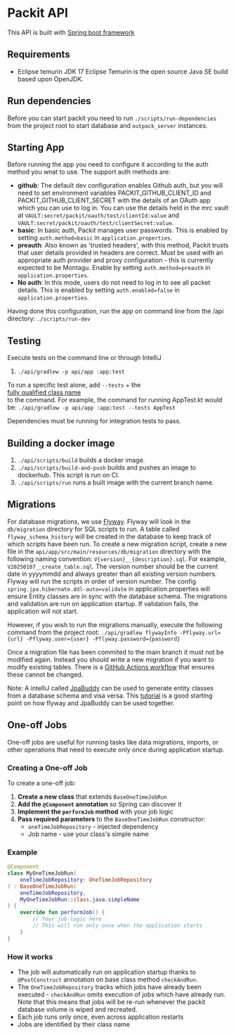 # Packit API

This API is built with [Spring boot framework](https://spring.io)

## Requirements

- Eclipse temurin JDK 17
  Eclipse Temurin is the open source Java SE build based upon OpenJDK.

## Run dependencies

Before you can start packit you need to run `./scripts/run-dependencies` from the project root
to start database and `outpack_server` instances.

## Starting App

Before running the app you need to configure it according to the auth method you wnat to use. The support auth methods are:

- **github**: The default dev configuration enables Github auth, but you will need to set environment variables PACKIT_GITHUB_CLIENT_ID
   and
   PACKIT_GITHUB_CLIENT_SECRET with the details of an OAuth app which you can use to log in. You can use the details held in
   the
   mrc vault at `VAULT:secret/packit/oauth/test/clientId:value` and `VAULT:secret/packit/oauth/test/clientSecret:value`. 
- **basic**: In basic auth, Packit manages user passwords. This is enabled by setting `auth.method=basic` in `application.properties`.
- **preauth**: Also known as 'trusted headers', with this method, Packit trusts that user details provided in headers are correct.
             Must be used with an appropriate auth provider and proxy configuration - this is currently expected to be Montagu. 
             Enable by setting `auth.method=preauth` in `application.properties`.
- **No auth**: In this mode, users do not need to log in to see all packet details. This is enabled by setting `auth.enabled=false` in `application.properties`. 

Having done this configuration, run the app on command line from the /api directory: `./scripts/run-dev`

## Testing

Execute tests on the command line or through IntelliJ

1. `./api/gradlew -p api/app :app:test`

To run a specific test alone, add `--tests` + the \
[fully qualified class name](https://docs.gradle.org/current/userguide/java_testing.html#full_qualified_name_pattern)\
to the command. For example, the command for running AppTest.kt would
be: `./api/gradlew -p api/app :app:test --tests AppTest`

Dependencies must be running for integration tests to pass.

## Building a docker image

1. `./api/scripts/build` builds a docker image.
2. `./api/scripts/build-and-push` builds and pushes an image to dockerhub. This script is run on CI.
3. `./api/scripts/run` runs a built image with the current branch name.

## Migrations

For database migrations, we use [Flyway](https://flywaydb.org/). Flyway will look in the `db/migration` directory for SQL scripts to run.
A table called `flyway_schema_history` will be created in the database to keep track of which scripts have been run. To create a new migration
script, create a new file in the `api/app/src/main/resources/db/migration` directory with the following naming convention: `V{version}__{description}.sql`.
For example, `V20250107__create_table.sql`. The version number should be the current date in yyyymmdd and always greater than all existing version numbers. Flyway will run the scripts in order of version number.
The config `spring.jpa.hibernate.ddl-auto=validate` in application.properties will ensure Entity classes are in sync with the database schema.
The migrations and validation are run on application startup. If validation fails, the application will not start.

However, if you wish to run the migrations manually, execute the following command from the project root:
`./api/gradlew flywayInfo -Pflyway.url={url} -Pflyway.user={user} -Pflyway.password={password}`

Once a migration file has been commited to the main branch it must not be modified again. Instead you should write a new migration if you want to modify
existing tables. There is a [GitHub Actions workflow](../.github/workflows/check-migrations.yml) that ensures these cannot be changed.

Note: A intelliJ called [JpaBuddy](https://jpa-buddy.com/) can be used to generate entity classes from a database schema and visa versa.
This [tutorial](https://www.youtube.com/watch?v=9wEJ29QIDyM&t=51s) is a good starting point on how flyway and JpaBuddy can be used together.

## One-off Jobs

One-off jobs are useful for running tasks like data migrations, imports, or other operations that need to execute only once during application startup.

### Creating a One-off Job

To create a one-off job:

1. **Create a new class** that extends `BaseOneTimeJobRun`
2. **Add the `@Component` annotation** so Spring can discover it
3. **Implement the `performJob` method** with your job logic
4. **Pass required parameters** to the `BaseOneTimeJobRun` constructor:
   - `oneTimeJobRepository` - injected dependency
   - Job name - use your class's simple name

### Example

```kotlin
@Component
class MyOneTimeJobRun(
    oneTimeJobRepository: OneTimeJobRepository
) : BaseOneTimeJobRun(
    oneTimeJobRepository, 
    MyOneTimeJobRun::class.java.simpleName
) {
    override fun performJob() {
        // Your job logic here
        // This will run only once when the application starts
    }
}
```

### How it works

- The job will automatically run on application startup thanks to `@PostConstruct` annotation on base class method `checkAndRun`.
- The `OneTimeJobRepository` tracks which jobs have already been executed - `checkAndRun` omits execution of jobs which have already run. Note that this means that jobs will be re-run whenever the packit database volume is wiped and recreated. 
- Each job runs only once, even across application restarts
- Jobs are identified by their class name
